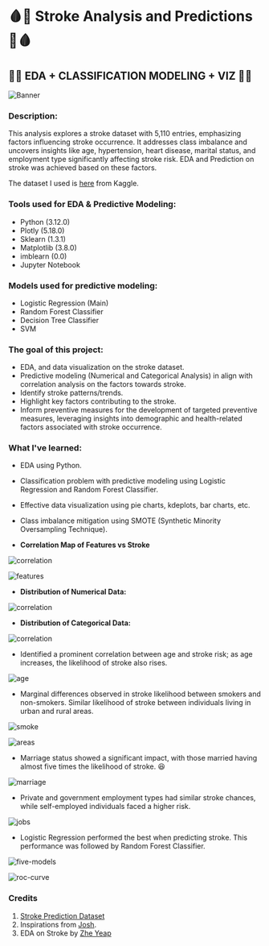 # :drop_of_blood::syringe: Stroke Analysis and Predictions :syringe::drop_of_blood:

## :microscope::memo: EDA + CLASSIFICATION MODELING + VIZ :memo::microscope:

![Banner](https://github.com/yuunam97/stroke-analysis/blob/main/images/stroke-banner.png?raw=true)

### Description: 
This analysis explores a stroke dataset with 5,110 entries, emphasizing factors influencing stroke occurrence. It addresses class imbalance and uncovers insights like age, hypertension, heart disease, marital status, and employment type significantly affecting stroke risk. EDA and Prediction on stroke was achieved based on these factors.

The dataset I used is [here](https://www.kaggle.com/datasets/fedesoriano/stroke-prediction-dataset) from Kaggle. 

### Tools used for EDA & Predictive Modeling:
- Python (3.12.0)
- Plotly (5.18.0)
- Sklearn (1.3.1)
- Matplotlib (3.8.0)
- imblearn (0.0)
- Jupyter Notebook

### Models used for predictive modeling:
- Logistic Regression (Main)
- Random Forest Classifier
- Decision Tree Classifier
- SVM

### The goal of this project:
- EDA, and data visualization on the stroke dataset. 
- Predictive modeling (Numerical and Categorical Analysis) in align with correlation analysis on the factors towards stroke.
- Identify stroke patterns/trends.
- Highlight key factors contributing to the stroke.
- Inform preventive measures for the development of targeted preventive measures, leveraging insights into demographic and health-related factors associated with stroke occurrence.

### What I've learned:
- EDA using Python.
- Classification problem with predictive modeling using Logistic Regression and Random Forest Classifier. 
- Effective data visualization using pie charts, kdeplots, bar charts, etc.
- Class imbalance mitigation using SMOTE (Synthetic Minority Oversampling Technique). 


- **Correlation Map of Features vs Stroke**

![correlation](https://github.com/yuunam97/stroke-analysis/blob/main/images/1_correlation.png?raw=true)

![features](https://github.com/yuunam97/stroke-analysis/blob/main/images/1-features.png?raw=true)

- **Distribution of Numerical Data:**

![correlation](https://github.com/yuunam97/stroke-analysis/blob/main/images/3-numerical-data.png?raw=true)

- **Distribution of Categorical Data:**

![correlation](https://github.com/yuunam97/stroke-analysis/blob/main/images/5-categorical-data.png?raw=true)

- Identified a prominent correlation between age and stroke risk; as age increases, the likelihood of stroke also rises.

![age](https://github.com/yuunam97/stroke-analysis/blob/main/images/1-features.png?raw=true)

- Marginal differences observed in stroke likelihood between smokers and non-smokers. Similar likelihood of stroke between individuals living in urban and rural areas.

![smoke](https://github.com/yuunam97/stroke-analysis/blob/main/images/8-smoke.png?raw=true)

![areas](https://github.com/yuunam97/stroke-analysis/blob/main/images/8-residential.png?raw=true)

- Marriage status showed a significant impact, with those married having almost five times the likelihood of stroke. :satisfied:

![marriage](https://github.com/yuunam97/stroke-analysis/blob/main/images/8-marriage.png?raw=true)

- Private and government employment types had similar stroke chances, while self-employed individuals faced a higher risk.

![jobs](https://github.com/yuunam97/stroke-analysis/blob/main/images/8-work-type.png?raw=true)

- Logistic Regression performed the best when predicting stroke. This performance was followed by Random Forest Classifier. 

![five-models](https://github.com/yuunam97/stroke-analysis/blob/main/images/9-five-model-tuned.png?raw=true)

![roc-curve](https://github.com/yuunam97/stroke-analysis/blob/main/images/12-roc-curve.png?raw=true)

### Credits
1. [Stroke Prediction Dataset](https://www.kaggle.com/datasets/fedesoriano/stroke-prediction-dataset)
2. Inspirations from [Josh](https://www.kaggle.com/code/joshuaswords/predicting-a-stroke-shap-lime-explainer-eli5).
3. EDA on Stroke by [Zhe Yeap](https://towardsdatascience.com/step-by-step-exploratory-data-analysis-on-stroke-dataset-840aefea8739)